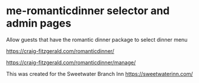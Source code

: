 # me-romanticdinner selector and admin pages

Allow guests that have the romantic dinner package to select dinner menu

https://craig-fitzgerald.com/romanticdinner/

https://craig-fitzgerald.com/romanticdinner/manage/
<br/>

This was created for the Sweetwater Branch Inn
https://sweetwaterinn.com/
<br/>
